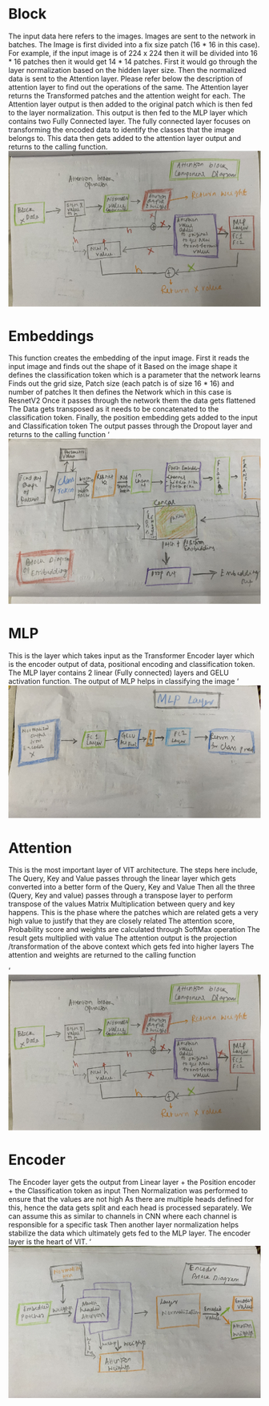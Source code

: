 Block
=========
The input data here refers to the images. Images are sent to the network in batches. The Image is first divided into a fix size patch (16 * 16 in this case). For example, if the input image is of 224 x 224 then it will be divided into 16 * 16 patches then it would get 14 * 14 patches. 
First it would go through the layer normalization based on the hidden layer size. Then the normalized data is sent to the Attention layer. Please refer below the description of attention layer to find out the operations of the same. The Attention layer returns the Transformed patches and the attention weight for each. 
The Attention layer output is then added to the original patch which is then fed to the layer normalization. This output is then fed to the MLP layer which contains two Fully Connected layer. The fully connected layer focuses on transforming the encoded data to identify the classes that the image belongs to. 
This data then gets added to the attention layer output and returns to the calling function.
![](images/block.jpg)


Embeddings
=============
This function creates the embedding of the input image. 
First it reads the input image and finds out the shape of it
Based on the image shape it defines the classification token which is a parameter that the network learns    
Finds out the grid size, Patch size (each patch is of size 16 * 16) and number of patches 
It then defines the Network which in this case is ResnetV2 
Once it passes through the network them the data gets flattened 
The Data gets transposed as it needs to be concatenated to the classification token.
Finally, the position embedding gets added to the input and Classification token 
The output passes through the Dropout layer and returns to the calling function 
‘![](images/embedding.jpg)

MLP
======
This is the layer which takes input as the Transformer Encoder layer which is the encoder output of data, positional encoding and classification token. The MLP layer contains 2 linear (Fully connected) layers and GELU activation function. The output of MLP helps in classifying the image 
‘![](images/mlp.jpg)

Attention
==========
This is the most important layer of VIT architecture. The steps here include,
The Query, Key and Value passes through the linear layer which gets converted into a better form of the Query, Key and Value 
Then all the three (Query, Key and value) passes through a transpose layer to perform transpose of the values 
Matrix Multiplication between query and key happens. This is the phase where the patches which are related gets a very high value to justify that they are closely related 
The attention score, Probability score and weights are calculated through SoftMax operation 
The result gets multiplied with value 
The attention output is the projection /transformation of the above context which gets fed into higher layers 
The attention and weights are returned to the calling function



‘![](images/attention.jpg)

Encoder
===========
The Encoder layer gets the output from Linear layer + the Position encoder + the Classification token as input 
Then Normalization was performed to ensure that the values are not high 
As there are multiple heads defined for this, hence the data gets split and each head is processed separately. We can assume this as similar to channels in CNN where each channel is responsible for a specific task
Then another layer normalization helps stabilize the data which ultimately gets fed to the MLP layer. The encoder layer is the heart of VIT.
‘![](images/encoder.jpg)



